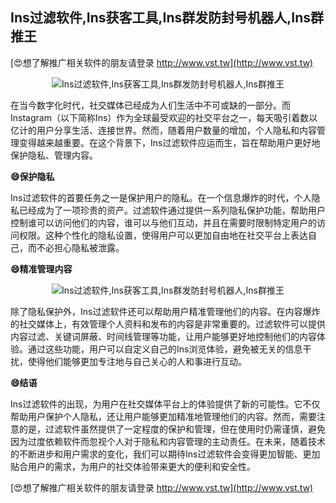 ## **Ins过滤软件,Ins获客工具,Ins群发防封号机器人,Ins群推王**

[😍想了解推广相关软件的朋友请登录 http://www.vst.tw](http://www.vst.tw)

 <center><img src="https://vst.tw/MP4/tuiguang/png/4.png" alt="Ins过滤软件,Ins获客工具,Ins群发防封号机器人,Ins群推王"></center>

在当今数字化时代，社交媒体已经成为人们生活中不可或缺的一部分。而Instagram（以下简称Ins）作为全球最受欢迎的社交平台之一，每天吸引着数以亿计的用户分享生活、连接世界。然而，随着用户数量的增加，个人隐私和内容管理变得越来越重要。在这个背景下，Ins过滤软件应运而生，旨在帮助用户更好地保护隐私、管理内容。

**😄保护隐私**

Ins过滤软件的首要任务之一是保护用户的隐私。在一个信息爆炸的时代，个人隐私已经成为了一项珍贵的资产。过滤软件通过提供一系列隐私保护功能，帮助用户控制谁可以访问他们的内容，谁可以与他们互动，并且在需要时限制特定用户的访问权限。这种个性化的隐私设置，使得用户可以更加自由地在社交平台上表达自己，而不必担心隐私被泄露。

**😄精准管理内容**

 <center><img src="https://vst.tw/MP4/tuiguang/png/6.png" alt="Ins过滤软件,Ins获客工具,Ins群发防封号机器人,Ins群推王"></center>

除了隐私保护外，Ins过滤软件还可以帮助用户精准管理他们的内容。在内容爆炸的社交媒体上，有效管理个人资料和发布的内容是非常重要的。过滤软件可以提供内容过滤、关键词屏蔽、时间线管理等功能，让用户能够更好地控制他们的内容体验。通过这些功能，用户可以自定义自己的Ins浏览体验，避免被无关的信息干扰，使得他们能够更加专注地与自己关心的人和事进行互动。

**😄结语**

Ins过滤软件的出现，为用户在社交媒体平台上的体验提供了新的可能性。它不仅帮助用户保护个人隐私，还让用户能够更加精准地管理他们的内容。然而，需要注意的是，过滤软件虽然提供了一定程度的保护和管理，但在使用时仍需谨慎，避免因为过度依赖软件而忽视个人对于隐私和内容管理的主动责任。在未来，随着技术的不断进步和用户需求的变化，我们可以期待Ins过滤软件会变得更加智能、更加贴合用户的需求，为用户的社交体验带来更大的便利和安全性。

[😍想了解推广相关软件的朋友请登录 http://www.vst.tw](http://www.vst.tw)



